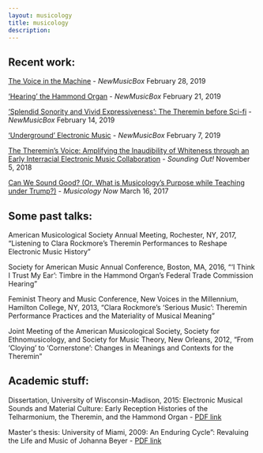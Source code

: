 ```yaml
---
layout: musicology
title: musicology
description:
---
```



## Recent work:


[The Voice in the Machine](https://nmbx.newmusicusa.org/the-voice-in-the-machine/) - *NewMusicBox* February 28, 2019

[‘Hearing’ the Hammond Organ](https://nmbx.newmusicusa.org/hearing-the-hammond-organ/) - *NewMusicBox* February 21, 2019

[‘Splendid Sonority and Vivid Expressiveness’: The Theremin before Sci-fi](https://nmbx.newmusicusa.org/splendid-sonority-and-vivid-expressiveness-the-theremin-before-sci-fi/) - *NewMusicBox* February 14, 2019

[‘Underground’ Electronic Music](https://nmbx.newmusicusa.org/underground-electronic-music/) - *NewMusicBox* February 7, 2019


[The Theremin’s Voice: Amplifying the Inaudibility of Whiteness through an Early Interracial Electronic Music Collaboration](https://soundstudiesblog.com/2018/11/05/the-theremins-voice-amplifying-the-inaudibility-of-whiteness-through-an-early-interracial-electronic-music-collaboration/) - *Sounding Out!* November 5, 2018

[Can We Sound Good? (Or, What is Musicology’s Purpose while Teaching under Trump?)](http://www.musicologynow.org/2017/03/can-we-sound-good-or-what-is.html) - *Musicology Now* March 16, 2017


## Some past talks:

American Musicological Society Annual Meeting, Rochester, NY, 2017, “Listening to Clara Rockmore’s Theremin Performances to Reshape Electronic Music History”

Society for American Music Annual Conference, Boston, MA, 2016, “‘I Think I Trust My Ear’: Timbre in the Hammond Organ’s Federal Trade Commission Hearing”

Feminist Theory and Music Conference, New Voices in the Millennium, Hamilton College, NY, 2013, “Clara Rockmore’s ‘Serious Music’: Theremin Performance Practices and the Materiality of Musical Meaning”

Joint Meeting of the American Musicological Society, Society for Ethnomusicology, and Society for Music Theory, New Orleans, 2012, “From ‘Cloying’ to ‘Cornerstone’: Changes in Meanings and Contexts for the Theremin”



## Academic stuff:

Dissertation, University of Wisconsin-Madison, 2015: Electronic Musical Sounds and Material Culture: Early Reception Histories of the Telharmonium, the Theremin, and the Hammond Organ - [PDF link](https://kellyhiser.files.wordpress.com/2016/02/hiser_dissertation.pdf)

Master's thesis: University of Miami, 2009: An Enduring Cycle”: Revaluing the Life and Music of Johanna Beyer - [PDF link](https://kellyhiser.files.wordpress.com/2016/04/masters-thesis.pdf)

